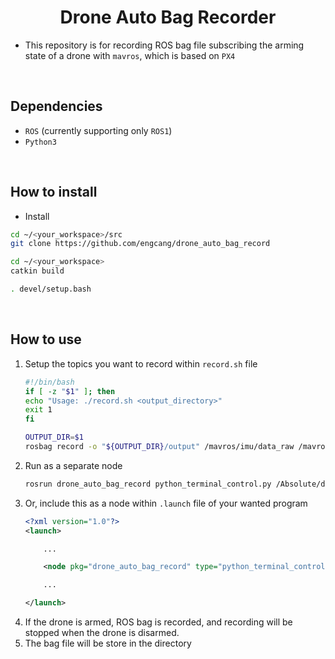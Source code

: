 <h1 align="center"><span>Drone Auto Bag Recorder</span></h1>

+ This repository is for recording ROS bag file subscribing the arming state of a drone with `mavros`, which is based on `PX4`

<br>

## Dependencies
+ `ROS` (currently supporting only `ROS1`)
+ `Python3`


<br>

## How to install
+ Install
```bash
cd ~/<your_workspace>/src
git clone https://github.com/engcang/drone_auto_bag_record

cd ~/<your_workspace>
catkin build

. devel/setup.bash
```

<br>

## How to use
1. Setup the topics you want to record within `record.sh` file
    ```sh
    #!/bin/bash
    if [ -z "$1" ]; then
    echo "Usage: ./record.sh <output_directory>"
    exit 1
    fi

    OUTPUT_DIR=$1
    rosbag record -o "${OUTPUT_DIR}/output" /mavros/imu/data_raw /mavros/local_position/pose /mavros/vision_pose/pose /Odometry /cloud_registered __name:=recorder
    ```
2. Run as a separate node
    ```bash
    rosrun drone_auto_bag_record python_terminal_control.py /Absolute/directory/you/want/to/save/bag/file
    ```
3. Or, include this as a node within `.launch` file of your wanted program
    ```xml
    <?xml version="1.0"?>
    <launch>

        ...

        <node pkg="drone_auto_bag_record" type="python_terminal_control.py" name="any_node_name_you_want" args="/Absolute/directory/you/want/to/save/" output="screen"/>

        ...

    </launch>
    ```
4. If the drone is armed, ROS bag is recorded, and recording will be stopped when the drone is disarmed.
5. The bag file will be store in the directory